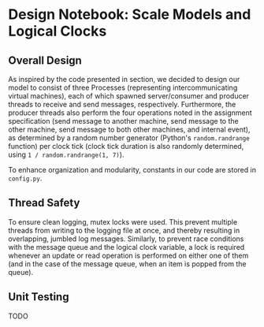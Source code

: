 # Design Notebook: Scale Models and Logical Clocks ###

## Overall Design
As inspired by the code presented in section, we decided to design our model to consist of three Processes (representing intercommunicating virtual machines), each of which spawned server/consumer and producer threads to receive and send messages, respectively. Furthermore, the producer threads also perform the four operations noted in the assignment specification (send message to another machine, send message to the other machine, send message to both other machines, and internal event), as determined by a random number generator (Python's `random.randrange` function) per clock tick (clock tick duration is also randomly determined, using `1 / random.randrange(1, 7)`).

To enhance organization and modularity, constants in our code are stored in `config.py`.

## Thread Safety
To ensure clean logging, mutex locks were used. This prevent multiple threads from writing to the logging file at once, and thereby resulting in overlapping, jumbled log messages. Similarly, to prevent race conditions with the message queue and the logical clock variable, a lock is required whenever an update or read operation is performed on either one of them (and in the case of the message queue, when an item is popped from the queue).

## Unit Testing
TODO